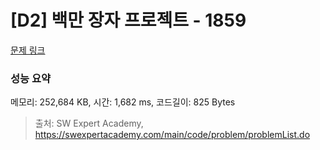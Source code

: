 # [D2] 백만 장자 프로젝트 - 1859 

[문제 링크](https://swexpertacademy.com/main/code/problem/problemDetail.do?contestProbId=AV5LrsUaDxcDFAXc) 

### 성능 요약

메모리: 252,684 KB, 시간: 1,682 ms, 코드길이: 825 Bytes



> 출처: SW Expert Academy, https://swexpertacademy.com/main/code/problem/problemList.do